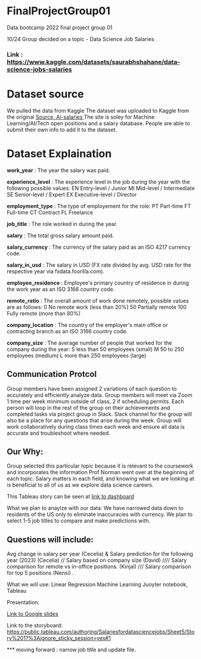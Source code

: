 # FinalProjectGroup01
Data bootcamp 2022 final project group 01

10/24
Group decided on a topic - Data Science Job Salaries

### Link : https://www.kaggle.com/datasets/saurabhshahane/data-science-jobs-salaries

# Dataset source
We pulled the data from Kaggle
The dataset was uploaded to Kaggle from the original [Source, Ai-salaries ](https://salaries.ai-jobs.net/download
)
The site is soley for Machine Learning/AI/Tech open positions and a salary database. People are able to submit their own info to add it to the dataset. 
# Dataset Explaination 

<b>work_year</b> : The year the salary was paid.

<b>experience_level</b> : The experience level in the job during the year with the following possible values: EN Entry-level / Junior MI Mid-level / Intermediate SE Senior-level / Expert EX Executive-level / Director

<b>employment_type</b> : The type of employement for the role: PT Part-time FT Full-time CT Contract FL Freelance

<b>job_title</b> : The role worked in during the year.

<b>salary</b> : The total gross salary amount paid.

<b>salary_currency</b> : The currency of the salary paid as an ISO 4217 currency code.

<b>salary_in_usd</b> : The salary in USD (FX rate divided by avg. USD rate for the respective year via fxdata.foorilla.com).

<b>employee_residence</b> : Employee's primary country of residence in during the work year as an ISO 3166 country code.

<b>remote_ratio</b> : The overall amount of work done remotely, possible values are as follows: 0 No remote work (less than 20%) 50 Partially remote 100 Fully remote (more than 80%)

<b>company_location</b> : The country of the employer's main office or contracting branch as an ISO 3166 country code.

<b>company_size</b> : The average number of people that worked for the company during the year: S less than 50 employees (small) M 50 to 250 employees (medium) L more than 250 employees (large)


## Communication Protcol 

Group members have been assigned 2 variations of each question to accurately and efficiently analyze data.
Group members will meet via Zoom 1 time per week minimum outside of class, 2 if scheduling permits.
Each person will loop in the rest of the group on their achievements and completed tasks via project group in Slack.
Slack channel for the group will also be a place for any questions that arise during the week.
Group will work collaboratively during class times each week and ensure all data is accurate and troubleshoot where needed.


## Our Why:
Group selected this particular topic because it is relevant to the coursework and incorporates the information Prof Norman went over at the beginning of each topic. Salary matters in each field, and knowing what we are looking at is beneficial to all of us as we explore data science careers. 

This Tableau story can be seen at  [link to dashboard](https://public.tableau.com/app/profile/nensi.pandya/viz/ds_salary/JobtitleandSalaryinUSd)

What we plan to anaylze with our data: 
We have narrowed data down to residents of the US only to eliminate inaccuracies with currency. We plan to select 1-5 job titles to compare and make predictions with. 

Questions will include:
---- 
Avg change in salary per year (Cecelia) & 
Salary prediction for the following year (2023) (Cecelia) // 
Salary based on company size (David) //// 
Salary comparison for remote vs in-office positions. (Kinjal) /// 
Salary comparison for top 5 positions (Nensi) . 


What we will use:
Linear Regression Machine Learning 
Juoyter notebook, Tableau 


Presentation:

[Link to Google slides](https://docs.google.com/presentation/d/1EuZcaTtNKKLiq5Ai4xnP8bAwsP34RqSoqZRCWC5Jcxg/edit#slide=id.g12bc75dd6ef_0_15)

Link to the storyboard: https://public.tableau.com/authoring/Salariesfordatasciencejobs/Sheet5/Story%201?%3Aignore_sticky_session=yes#1




*** moving forward :
narrow job title and update file.



